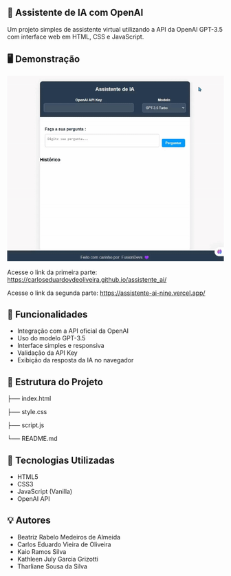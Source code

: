 ## 🤖 Assistente de IA com OpenAI

Um projeto simples de assistente virtual utilizando a API da OpenAI GPT-3.5 com interface web em HTML, CSS e JavaScript.

## 🖥️ Demonstração

![Demostração](final.gif)

Acesse o link da primeira parte: https://carloseduardovdeoliveira.github.io/assistente_ai/

Acesse o link da segunda parte: https://assistente-ai-nine.vercel.app/


## 🚀 Funcionalidades

- Integração com a API oficial da OpenAI
- Uso do modelo GPT-3.5
- Interface simples e responsiva
- Validação da API Key
- Exibição da resposta da IA no navegador

## 📁 Estrutura do Projeto

├── index.html 

├── style.css 

├── script.js 

└── README.md 

## 🧠 Tecnologias Utilizadas
- HTML5
- CSS3
- JavaScript (Vanilla)
- OpenAI API

## 💡 Autores
 - Beatriz Rabelo Medeiros de Almeida
 - Carlos Eduardo Vieira de Oliveira
 - Kaio Ramos Silva
 - Kathleen July Garcia Grizotti
 - Tharliane Sousa da Silva
